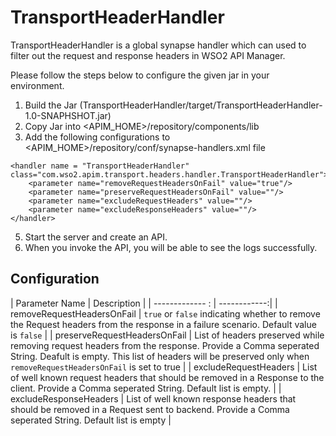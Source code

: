 # TransportHeaderHandler

TransportHeaderHandler is a global synapse handler which can used to filter out the request and response headers in WSO2 API Manager.

Please follow the steps below to configure the given jar in your environment.

1) Build the Jar (TransportHeaderHandler/target/TransportHeaderHandler-1.0-SNAPHSHOT.jar)
2) Copy Jar into <APIM_HOME>/repository/components/lib
3) Add the following configurations to <APIM_HOME>/repository/conf/synapse-handlers.xml file
```
<handler name = "TransportHeaderHandler" class="com.wso2.apim.transport.headers.handler.TransportHeaderHandler">
    <parameter name="removeRequestHeadersOnFail" value="true"/>
    <parameter name="preserveRequestHeadersOnFail" value=""/>
    <parameter name="excludeRequestHeaders" value=""/>
    <parameter name="excludeResponseHeaders" value=""/>
</handler>

```
5) Start the server and create an API.
6) When you invoke the API, you will be able to see the logs successfully.


## Configuration

| Parameter Name | Description  |
| ------------- : | ------------:|
| removeRequestHeadersOnFail | `true` or `false` indicating whether to remove the Request headers from the response in a failure scenario. Default value is `false` |
| preserveRequestHeadersOnFail      | List of headers preserved while removing request headers from the response. Provide a Comma seperated String. Deafult is empty. This list of headers will be preserved only when `removeRequestHeadersOnFail` is set to true |
| excludeRequestHeaders | List of well known request headers that should be removed in a Response to the client. Provide a Comma seperated String. Default list is empty. |
| excludeResponseHeaders |    List of well known response headers that should be removed in a Request sent to backend. Provide a Comma seperated String. Default list is empty  |